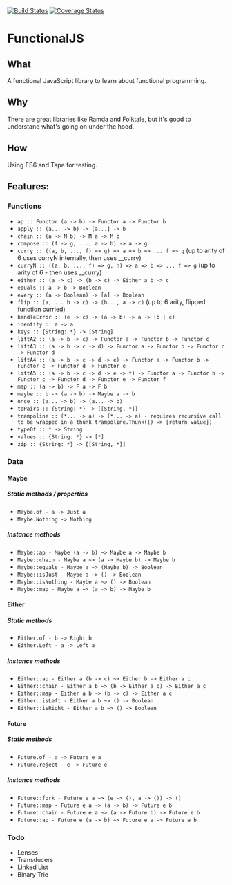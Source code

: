 [![Build Status](https://travis-ci.org/matthewglover/functionaljs.svg?branch=master)](https://travis-ci.org/matthewglover/functionaljs) [![Coverage Status](https://coveralls.io/repos/github/matthewglover/functionaljs/badge.svg?branch=compose)](https://coveralls.io/github/matthewglover/functionaljs?branch=compose)

# FunctionalJS


## What

A functional JavaScript library to learn about functional programming.

## Why

There are great libraries like Ramda and Folktale, but it's good to understand what's going on under the hood.

## How

Using ES6 and Tape for testing.

## Features:


### Functions

- `ap :: Functor (a -> b) -> Functor a -> Functor b`
- `apply :: (a... -> b) -> [a...] -> b`
- `chain :: (a -> M b) -> M a -> M b`
- `compose :: (f -> g, ..., a -> b) -> a -> g`
- `curry :: ((a, b, ..., f) => g) => a => b => ... f => g` (up to arity of 6 uses curryN internally, then uses __curry)
- `curryN :: ((a, b, ..., f) => g, n) => a => b => ... f => g` (up to arity of 6 - then uses __curry)
- `either :: (a -> c) -> (b -> c) -> Either a b -> c`
- `equals :: a -> b -> Boolean`
- `every :: (a -> Boolean) -> [a] -> Boolean`
- `flip :: (a, ... b -> c) -> (b..., a -> c)` (up to 6 arity, flipped function curried)
- `handleError :: (e -> c) -> (a -> b) -> a -> (b | c)`
- `identity :: a -> a`
- `keys :: {String: *} -> [String]`
- `liftA2 :: (a -> b -> c) -> Functor a -> Functor b -> Functor c`
- `liftA3 :: (a -> b -> c -> d) -> Functor a -> Functor b -> Functor c -> Functor d`
- `liftA4 :: (a -> b -> c -> d -> e) -> Functor a -> Functor b -> Functor c -> Functor d -> Functor e`
- `liftA5 :: (a -> b -> c -> d -> e -> f) -> Functor a -> Functor b -> Functor c -> Functor d -> Functor e -> Functor f`
- `map :: (a -> b) -> F a -> F b`
- `maybe :: b -> (a -> b) -> Maybe a -> b`
- `once :: (a... -> b) -> (a... -> b)`
- `toPairs :: {String: *} -> [[String, *]]`
- `trampoline :: (*... -> a) -> (*... -> a) - requires recursive call to be wrapped in a thunk trampoline.Thunk(() => [return value])`
- `typeOf :: * -> String`
- `values :: {String: *} -> [*]`
- `zip :: {String: *} -> [[String, *]]`

### Data

#### Maybe

##### Static methods / properties
- `Maybe.of - a -> Just a`
- `Maybe.Nothing -> Nothing`

##### Instance methods

- `Maybe::ap - Maybe (a -> b) ~> Maybe a -> Maybe b`
- `Maybe::chain - Maybe a ~> (a -> Maybe b) -> Maybe b`
- `Maybe::equals - Maybe a ~> (Maybe b) -> Boolean`
- `Maybe::isJust - Maybe a ~> () -> Boolean`
- `Maybe::isNothing - Maybe a ~> () -> Boolean`
- `Maybe::map - Maybe a ~> (a -> b) -> Maybe b`


#### Either

##### Static methods
- `Either.of - b -> Right b`
- `Either.Left - a -> Left a`

##### Instance methods

- `Either::ap - Either a (b -> c) ~> Either b -> Either a c`
- `Either::chain - Either a b ~> (b -> Either a c) -> Either a c`
- `Either::map - Either a b ~> (b -> c) -> Either a c`
- `Either::isLeft - Either a b ~> () -> Boolean`
- `Either::isRight - Either a b ~> () -> Boolean`


#### Future

##### Static methods
- `Future.of - a -> Future e a`
- `Future.reject - e -> Future e`

##### Instance methods
- `Future::fork - Future e a ~> (e -> (), a -> ()) -> ()`
- `Future::map - Future e a ~> (a -> b) -> Future e b`
- `Future::chain - Future e a ~> (a -> Future b) -> Future e b`
- `Future::ap - Future e (a -> b) ~> Future e a -> Future e b`

### Todo

- Lenses
- Transducers
- Linked List
- Binary Trie
